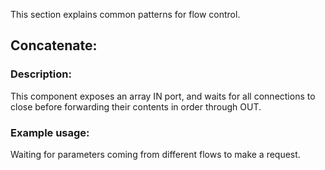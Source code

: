 This section explains common patterns for flow control.

## Concatenate:
### Description:
This component exposes an array IN port, and waits for all connections to close before forwarding their contents in order through OUT.
### Example usage:
Waiting for parameters coming from different flows to make a request.